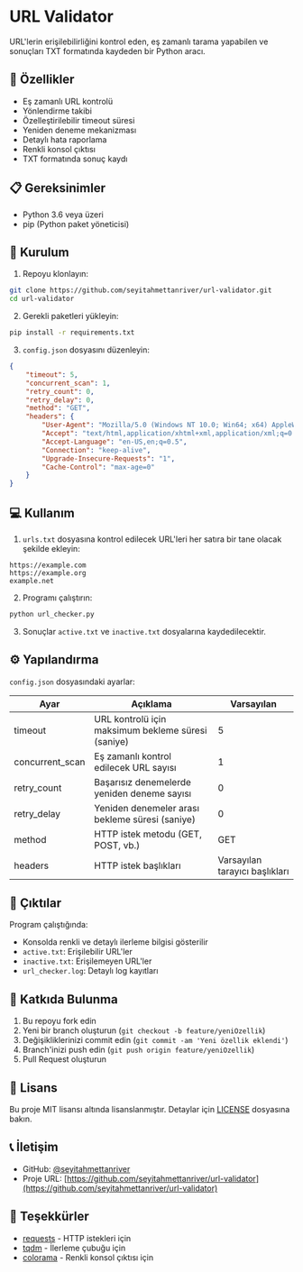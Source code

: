 # URL Validator

URL'lerin erişilebilirliğini kontrol eden, eş zamanlı tarama yapabilen ve sonuçları TXT formatında kaydeden bir Python aracı.

## 🚀 Özellikler

- Eş zamanlı URL kontrolü
- Yönlendirme takibi
- Özelleştirilebilir timeout süresi
- Yeniden deneme mekanizması
- Detaylı hata raporlama
- Renkli konsol çıktısı
- TXT formatında sonuç kaydı

## 📋 Gereksinimler

- Python 3.6 veya üzeri
- pip (Python paket yöneticisi)

## 🔧 Kurulum

1. Repoyu klonlayın:
```bash
git clone https://github.com/seyitahmettanriver/url-validator.git
cd url-validator
```

2. Gerekli paketleri yükleyin:
```bash
pip install -r requirements.txt
```

3. `config.json` dosyasını düzenleyin:
```json
{
    "timeout": 5,
    "concurrent_scan": 1,
    "retry_count": 0,
    "retry_delay": 0,
    "method": "GET",
    "headers": {
        "User-Agent": "Mozilla/5.0 (Windows NT 10.0; Win64; x64) AppleWebKit/537.36 (KHTML, like Gecko) Chrome/122.0.0.0 Safari/537.36",
        "Accept": "text/html,application/xhtml+xml,application/xml;q=0.9,image/webp,*/*;q=0.8",
        "Accept-Language": "en-US,en;q=0.5",
        "Connection": "keep-alive",
        "Upgrade-Insecure-Requests": "1",
        "Cache-Control": "max-age=0"
    }
}
```

## 💻 Kullanım

1. `urls.txt` dosyasına kontrol edilecek URL'leri her satıra bir tane olacak şekilde ekleyin:
```
https://example.com
https://example.org
example.net
```

2. Programı çalıştırın:
```bash
python url_checker.py
```

3. Sonuçlar `active.txt` ve `inactive.txt` dosyalarına kaydedilecektir.

## ⚙️ Yapılandırma

`config.json` dosyasındaki ayarlar:

| Ayar | Açıklama | Varsayılan |
|------|-----------|------------|
| timeout | URL kontrolü için maksimum bekleme süresi (saniye) | 5 |
| concurrent_scan | Eş zamanlı kontrol edilecek URL sayısı | 1 |
| retry_count | Başarısız denemelerde yeniden deneme sayısı | 0 |
| retry_delay | Yeniden denemeler arası bekleme süresi (saniye) | 0 |
| method | HTTP istek metodu (GET, POST, vb.) | GET |
| headers | HTTP istek başlıkları | Varsayılan tarayıcı başlıkları |

## 📝 Çıktılar

Program çalıştığında:
- Konsolda renkli ve detaylı ilerleme bilgisi gösterilir
- `active.txt`: Erişilebilir URL'ler
- `inactive.txt`: Erişilemeyen URL'ler
- `url_checker.log`: Detaylı log kayıtları

## 🤝 Katkıda Bulunma

1. Bu repoyu fork edin
2. Yeni bir branch oluşturun (`git checkout -b feature/yeniOzellik`)
3. Değişikliklerinizi commit edin (`git commit -am 'Yeni özellik eklendi'`)
4. Branch'inizi push edin (`git push origin feature/yeniOzellik`)
5. Pull Request oluşturun

## 📄 Lisans

Bu proje MIT lisansı altında lisanslanmıştır. Detaylar için [LICENSE](LICENSE) dosyasına bakın.

## 📞 İletişim

- GitHub: [@seyitahmettanriver](https://github.com/seyitahmettanriver)
- Proje URL: [https://github.com/seyitahmettanriver/url-validator](https://github.com/seyitahmettanriver/url-validator)

## 🙏 Teşekkürler

- [requests](https://requests.readthedocs.io/) - HTTP istekleri için
- [tqdm](https://tqdm.github.io/) - İlerleme çubuğu için
- [colorama](https://pypi.org/project/colorama/) - Renkli konsol çıktısı için 
